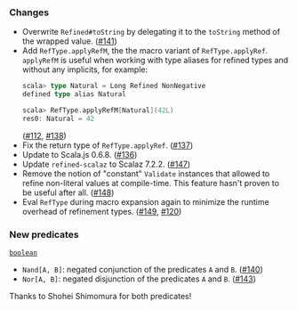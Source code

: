 ### Changes

* Overwrite `Refined#toString` by delegating it to the `toString`
  method of the wrapped value. ([#141])
* Add `RefType.applyRefM`, the the macro variant of `RefType.applyRef`.
  `applyRefM` is useful when working with type aliases for refined
  types and without any implicits, for example:
  ```scala
  scala> type Natural = Long Refined NonNegative
  defined type alias Natural

  scala> RefType.applyRefM[Natural](42L)
  res0: Natural = 42
  ```
  ([#112], [#138])
* Fix the return type of `RefType.applyRef`. ([#137])
* Update to Scala.js 0.6.8. ([#136])
* Update `refined-scalaz` to Scalaz 7.2.2. ([#147])
* Remove the notion of "constant" `Validate` instances that allowed to
  refine non-literal values at compile-time. This feature hasn't proven
  to be useful after all. ([#148])
* Eval `RefType` during macro expansion again to minimize the runtime
  overhead of refinement types. ([#149], [#120])

### New predicates

[`boolean`](https://github.com/fthomas/refined/blob/v0.3.8/core/shared/src/main/scala/eu/timepit/refined/boolean.scala)

* `Nand[A, B]`: negated conjunction of the predicates `A` and `B`. ([#140])
* `Nor[A, B]`: negated disjunction of the predicates `A` and `B`. ([#143])

Thanks to Shohei Shimomura for both predicates!

[#112]: https://github.com/fthomas/refined/issues/112
[#120]: https://github.com/fthomas/refined/pull/120
[#136]: https://github.com/fthomas/refined/pull/136
[#137]: https://github.com/fthomas/refined/pull/137
[#138]: https://github.com/fthomas/refined/pull/138
[#140]: https://github.com/fthomas/refined/pull/140
[#141]: https://github.com/fthomas/refined/pull/141
[#143]: https://github.com/fthomas/refined/pull/143
[#147]: https://github.com/fthomas/refined/pull/147
[#148]: https://github.com/fthomas/refined/pull/148
[#149]: https://github.com/fthomas/refined/pull/149

